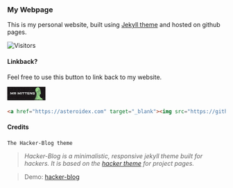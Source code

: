 ### My Webpage 

This is my personal website, built using [Jekyll theme](https://pages-themes.github.io/hacker) and hosted on github pages.

![Visitors](https://api.visitorbadge.io/api/visitors?path=https%3A%2F%2Fasteroidex.com&label=webview&countColor=%23555555)

#### Linkback?

Feel free to use this button to link back to my website.

[![Web Button](https://github.com/Mr-Mittens/mr-mittens.github.io/blob/main/assets/img/webring/mm-1.gif)](https://asteroidex.com)

```html
<a href="https://asteroidex.com" target="_blank"><img src="https://github.com/Mr-Mittens/mr-mittens.github.io/blob/main/assets/img/webring/mm-1.gif" width="88" height="31"></a>
```


#### Credits 

`The Hacker-Blog theme`

>*Hacker-Blog is a minimalistic, responsive jekyll theme built for hackers. It is based on the [hacker theme](https://github.com/pages-themes/hacker) for project pages.*

>Demo: [hacker-blog](https://ashishchaudhary.in/hacker-blog)
